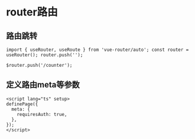 # router路由

## 路由跳转

```vue
import { useRouter, useRoute } from 'vue-router/auto'; const router = useRouter(); router.push('');
```

```vue
$router.push('/counter');
```

## 定义路由meta等参数

```vue
<script lang="ts" setup>
definePage({
  meta: {
    requiresAuth: true,
  },
});
</script>
```
